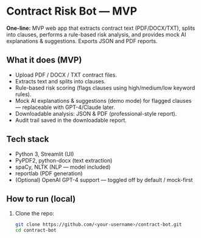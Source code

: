 # Contract Risk Bot — MVP

**One-line:** MVP web app that extracts contract text (PDF/DOCX/TXT), splits into clauses, performs a rule-based risk analysis, and provides mock AI explanations & suggestions. Exports JSON and PDF reports.

## What it does (MVP)
- Upload PDF / DOCX / TXT contract files.
- Extracts text and splits into clauses.
- Rule-based risk scoring (flags clauses using high/medium/low keyword rules).
- Mock AI explanations & suggestions (demo mode) for flagged clauses — replaceable with GPT-4/Claude later.
- Downloadable analysis: JSON & PDF (professional-style report).
- Audit trail saved in the downloadable report.

## Tech stack
- Python 3, Streamlit (UI)
- PyPDF2, python-docx (text extraction)
- spaCy, NLTK (NLP — model included)
- reportlab (PDF generation)
- (Optional) OpenAI GPT-4 support — toggled off by default / mock-first

## How to run (local)
1. Clone the repo:
   ```bash
   git clone https://github.com/<your-username>/contract-bot.git
   cd contract-bot
